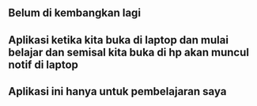 ## Belum di kembangkan lagi

## Aplikasi ketika kita buka di laptop dan mulai belajar dan semisal kita buka di hp akan muncul notif di laptop 

## Aplikasi ini hanya untuk pembelajaran saya 

